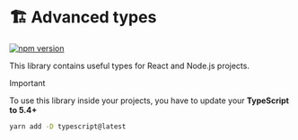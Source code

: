 # 🏗️ Advanced types

[![npm version](https://badge.fury.io/js/@xenopomp%2Fadvanced-types.svg)](https://badge.fury.io/js/@xenopomp%2Fadvanced-types)

This library contains useful types for React and Node.js projects.

> [!IMPORTANT]
>
> To use this library inside your projects,
> you have to update your **TypeScript to 5.4+**
> 
> ```bash
> yarn add -D typescript@latest
> ```
